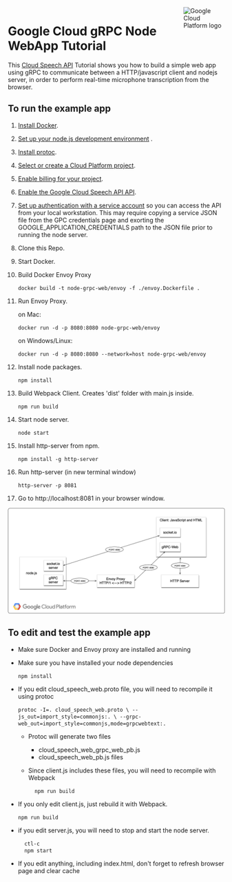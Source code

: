 
<img src="https://avatars2.githubusercontent.com/u/2810941?v=3&s=96" alt="Google Cloud Platform logo" title="Google Cloud Platform" align="right" height="96" width="96"/>

# Google Cloud gRPC Node WebApp Tutorial

This [Cloud Speech API](https://cloud.google.com/speech/docs) Tutorial shows you how to build a simple web app using gRPC to communicate between a HTTP/javascript client and nodejs server, in order to perform real-time microphone transcription from the browser.

## To run the example app

1.  [Install Docker][docker].

1.  [Set up your node.js development environment][npm/NodeJS] .

1.  [Install protoc][grpc].

1.  [Select or create a Cloud Platform project][projects].

1.  [Enable billing for your project][billing].

1.  [Enable the Google Cloud Speech API API][enable_api].

1.  [Set up authentication with a service account][auth] so you can access the
    API from your local workstation. This may require copying a service JSON file from the GPC credentials page and exorting the GOOGLE_APPLICATION_CREDENTIALS path to the JSON file prior to running the node server.

1.  Clone this Repo.

1.  Start Docker.

1.  Build Docker Envoy Proxy

        docker build -t node-grpc-web/envoy -f ./envoy.Dockerfile .

1.  Run Envoy Proxy.

    on Mac:

        docker run -d -p 8080:8080 node-grpc-web/envoy

    on Windows/Linux:

        docker run -d -p 8080:8080 --network=host node-grpc-web/envoy

1.  Install node packages.

        npm install

1.  Build Webpack Client. Creates 'dist' folder with main.js inside.

        npm run build

1.  Start node server.

        node start

1.  Install http-server from npm.

        npm install -g http-server

1.  Run http-server (in new terminal window)

        http-server -p 8081

1.  Go to http://localhost:8081 in your browser window.

![gRPC-web Speech Flowchart Image](gRPC-web-speech-flowchart.png)

## To edit and test the example app

*   Make sure Docker and Envoy proxy are installed and running

*   Make sure you have installed your node dependencies

        npm install

*   If you edit cloud_speech_web.proto file, you will need to recompile it using protoc

        protoc -I=. cloud_speech_web.proto \ --js_out=import_style=commonjs:. \ --grpc-web_out=import_style=commonjs,mode=grpcwebtext:.

    * Protoc will generate two files
        * cloud_speech_web_grpc_web_pb.js
        * cloud_speech_web_pb.js files
    * Since client.js includes these files, you will need to recompile with Webpack

            npm run build

*   If you only edit client.js, just rebuild it with Webpack.

        npm run build

* if you edit server.js, you will need to stop and start the node server.

        ctl-c
        npm start

* If you edit anything, including index.html, don't forget to refresh browser page and clear cache

[explained]: https://cloud.google.com/apis/docs/client-libraries-explained
[docker]: https://www.docker.com/products/docker-desktop
[npm/NodeJS]: https://cloud.google.com/nodejs/docs/setup
[grpc]:  https://grpc.io/docs/tutorials/basic/node.html
[client-docs]: https://cloud.google.com/nodejs/docs/reference/speech/latest/
[product-docs]: https://cloud.google.com/speech/docs
[shell_img]: https://gstatic.com/cloudssh/images/open-btn.png
[projects]: https://console.cloud.google.com/project
[billing]: https://support.google.com/cloud/answer/6293499#enable-billing
[enable_api]: https://console.cloud.google.com/flows/enableapi?apiid=speech.googleapis.com
[auth]: https://cloud.google.com/docs/authentication/getting-started
